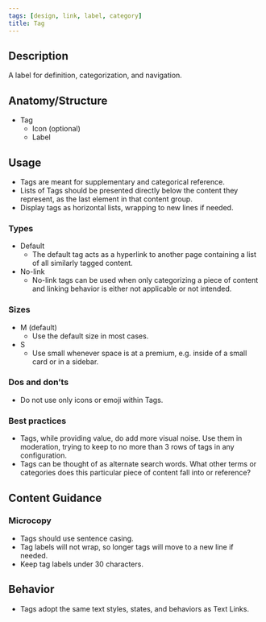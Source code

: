 ```yaml
---
tags: [design, link, label, category]
title: Tag
---
```


## Description

A label for definition, categorization, and navigation.

## Anatomy/Structure

- Tag
  - Icon (optional)
  - Label

## Usage

- Tags are meant for supplementary and categorical reference.
- Lists of Tags should be presented directly below the content they represent, as the last element in that content group.
- Display tags as horizontal lists, wrapping to new lines if needed.

### Types

- Default
  - The default tag acts as a hyperlink to another page containing a list of all similarly tagged content.
- No-link
  - No-link tags can be used when only categorizing a piece of content and linking behavior is either not applicable or not intended.

### Sizes

- M (default)
  - Use the default size in most cases.
- S
  - Use small whenever space is at a premium, e.g. inside of a small card or in a sidebar.

### Dos and don’ts

- Do not use only icons or emoji within Tags.

### Best practices

- Tags, while providing value, do add more visual noise. Use them in moderation, trying to keep to no more than 3 rows of tags in any configuration.
- Tags can be thought of as alternate search words. What other terms or categories does this particular piece of content fall into or reference?

## Content Guidance

### Microcopy

- Tags should use sentence casing.
- Tag labels will not wrap, so longer tags will move to a new line if needed.
- Keep tag labels under 30 characters.

## Behavior

- Tags adopt the same text styles, states, and behaviors as Text Links.
